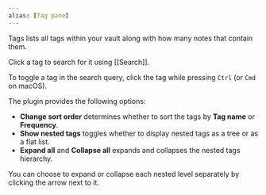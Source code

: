 ```yaml
---
alias: [Tag pane]
---
```


Tags lists all tags within your vault along with how many notes that contain them.

Click a tag to search for it using [[Search]].

To toggle a tag in the search query, click the tag while pressing `Ctrl` (or `Cmd` on macOS).

The plugin provides the following options:

- **Change sort order** determines whether to sort the tags by **Tag name** or **Frequency**.
- **Show nested tags** toggles whether to display nested tags as a tree or as a flat list.
- **Expand all** and **Collapse all** expands and collapses the nested tags hierarchy.

You can choose to expand or collapse each nested level separately by clicking the arrow next to it.
